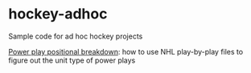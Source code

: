 # hockey-adhoc
Sample code for ad hoc hockey projects

[Power play positional breakdown](4F_PP.R): how to use NHL play-by-play files to figure out the unit type of power plays
